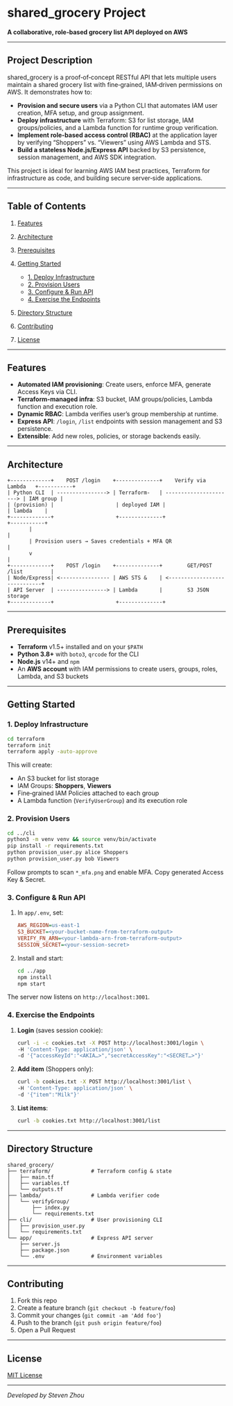# shared\_grocery Project

**A collaborative, role‑based grocery list API deployed on AWS**

---

## Project Description

shared\_grocery is a proof‑of‑concept RESTful API that lets multiple users maintain a shared grocery list with fine‑grained, IAM‑driven permissions on AWS. It demonstrates how to:

* **Provision and secure users** via a Python CLI that automates IAM user creation, MFA setup, and group assignment.
* **Deploy infrastructure** with Terraform: S3 for list storage, IAM groups/policies, and a Lambda function for runtime group verification.
* **Implement role-based access control (RBAC)** at the application layer by verifying “Shoppers” vs. “Viewers” using AWS Lambda and STS.
* **Build a stateless Node.js/Express API** backed by S3 persistence, session management, and AWS SDK integration.

This project is ideal for learning AWS IAM best practices, Terraform for infrastructure as code, and building secure server‑side applications.

---

## Table of Contents

1. [Features](#features)
2. [Architecture](#architecture)
3. [Prerequisites](#prerequisites)
4. [Getting Started](#getting-started)

   * [1. Deploy Infrastructure](#1-deploy-infrastructure)
   * [2. Provision Users](#2-provision-users)
   * [3. Configure & Run API](#3-configure--run-api)
   * [4. Exercise the Endpoints](#4-exercise-the-endpoints)
5. [Directory Structure](#directory-structure)
6. [Contributing](#contributing)
7. [License](#license)

---

## Features

* **Automated IAM provisioning**: Create users, enforce MFA, generate Access Keys via CLI.
* **Terraform-managed infra**: S3 bucket, IAM groups/policies, Lambda function and execution role.
* **Dynamic RBAC**: Lambda verifies user’s group membership at runtime.
* **Express API**: `/login`, `/list` endpoints with session management and S3 persistence.
* **Extensible**: Add new roles, policies, or storage backends easily.

---

## Architecture

```text
+-------------+    POST /login    +--------------+    Verify via Lambda   +-----------+
| Python CLI  | ----------------> | Terraform-   | ----------------------> | IAM group |
| (provision) |                    | deployed IAM |                          | lambda    |
+-------------+                    +--------------+                          +-----------+
       |                                                                          |
       | Provision users → Saves credentials + MFA QR                              |
       v                                                                          |
+-------------+    POST /login    +--------------+        GET/POST /list         |
| Node/Express| <---------------- | AWS STS &    | <-----------------------------+
| API Server  | ----------------> | Lambda       |        S3 JSON storage       
+-------------+                    +--------------+
```

---

## Prerequisites

* **Terraform** v1.5+ installed and on your `$PATH`
* **Python 3.8+** with `boto3`, `qrcode` for the CLI
* **Node.js** v14+ and `npm`
* An **AWS account** with IAM permissions to create users, groups, roles, Lambda, and S3 buckets

---

## Getting Started

### 1. Deploy Infrastructure

```bash
cd terraform
terraform init
terraform apply -auto-approve
```

This will create:

* An S3 bucket for list storage
* IAM Groups: **Shoppers**, **Viewers**
* Fine‑grained IAM Policies attached to each group
* A Lambda function (`VerifyUserGroup`) and its execution role

### 2. Provision Users

```bash
cd ../cli
python3 -m venv venv && source venv/bin/activate
pip install -r requirements.txt
python provision_user.py alice Shoppers
python provision_user.py bob Viewers
```

Follow prompts to scan `*_mfa.png` and enable MFA. Copy generated Access Key & Secret.

### 3. Configure & Run API

1. In `app/.env`, set:

   ```ini
   AWS_REGION=us-east-1
   S3_BUCKET=<your-bucket-name-from-terraform-output>
   VERIFY_FN_ARN=<your-lambda-arn-from-terraform-output>
   SESSION_SECRET=<your-session-secret>
   ```
2. Install and start:

   ```bash
   cd ../app
   npm install
   npm start
   ```

The server now listens on `http://localhost:3001`.

### 4. Exercise the Endpoints

1. **Login** (saves session cookie):

   ```bash
   curl -i -c cookies.txt -X POST http://localhost:3001/login \
   -H 'Content-Type: application/json' \
   -d '{"accessKeyId":"<AKIA…>","secretAccessKey":"<SECRET…>"}'
   ```
2. **Add item** (Shoppers only):

   ```bash
   curl -b cookies.txt -X POST http://localhost:3001/list \
   -H 'Content-Type: application/json' \
   -d '{"item":"Milk"}'
   ```
3. **List items**:

   ```bash
   curl -b cookies.txt http://localhost:3001/list
   ```

---

## Directory Structure

```
shared_grocery/
├── terraform/             # Terraform config & state
│   ├── main.tf
│   ├── variables.tf
│   └── outputs.tf
├── lambda/                # Lambda verifier code
│   └── verifyGroup/
│       ├── index.py
│       └── requirements.txt
├── cli/                   # User provisioning CLI
│   ├── provision_user.py
│   └── requirements.txt
└── app/                   # Express API server
    ├── server.js
    ├── package.json
    └── .env               # Environment variables
```

---

## Contributing

1. Fork this repo
2. Create a feature branch (`git checkout -b feature/foo`)
3. Commit your changes (`git commit -am 'Add foo'`)
4. Push to the branch (`git push origin feature/foo`)
5. Open a Pull Request

---

## License

[MIT License](LICENSE)

---

*Developed by Steven Zhou*
